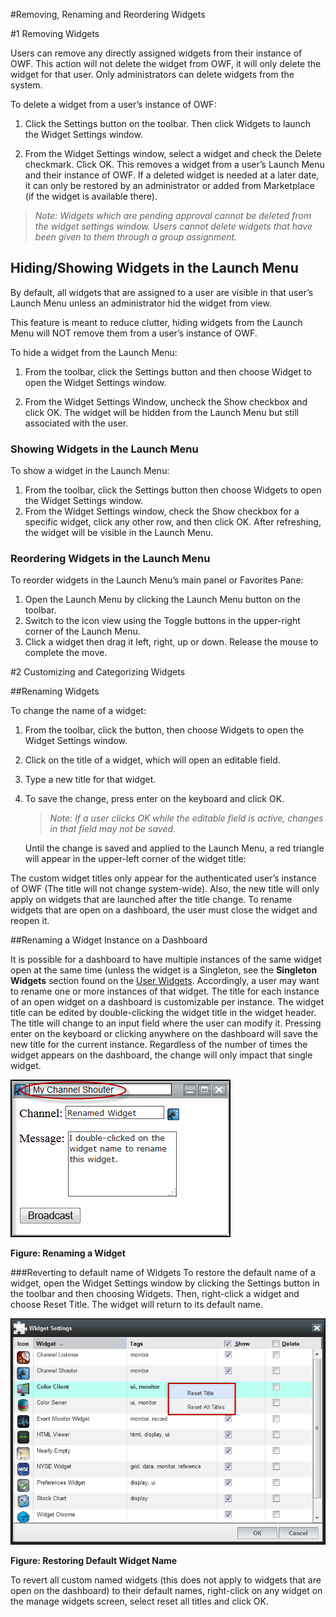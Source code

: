 #Removing, Renaming and Reordering Widgets

#1 Removing Widgets

Users can remove any directly assigned widgets from their instance of OWF. This action will not delete the widget from OWF, it will only delete the widget for that user. Only administrators can delete widgets from the system. 

To delete a widget from a user’s instance of OWF:

1. Click the Settings button on the toolbar. Then click Widgets to launch the Widget Settings window.

2. From the Widget Settings window, select a widget and check the Delete checkmark. Click OK. This removes a widget from a user’s Launch Menu and their instance of OWF. If a deleted widget is needed at a later date, it can only be restored by an administrator or added from Marketplace (if the widget is available there). 

> _Note: Widgets which are pending approval cannot be deleted from the widget settings window. Users cannot delete widgets that have been given to them through a group assignment._

## Hiding/Showing Widgets in the Launch Menu

By default, all widgets that are assigned to a user are visible in that user’s Launch Menu unless an administrator hid the widget from view. 

This feature is meant to reduce clutter, hiding widgets from the Launch Menu will NOT remove them from a user’s instance of OWF. 

To hide a widget from the Launch Menu:

1. From the toolbar, click the Settings button and then choose Widget to open the Widget Settings window.

2. From the Widget Settings Window, uncheck the Show checkbox and click OK. The widget will be hidden from the Launch Menu but still associated with the user. 

### Showing Widgets in the Launch Menu

To show a widget in the Launch Menu: 

1. From the toolbar, click the Settings button then choose Widgets to open the Widget Settings window.
2. From the Widget Settings window, check the Show checkbox for a specific widget, click any other row, and then click OK. After refreshing, the widget will be visible in the Launch Menu. 

### Reordering Widgets in the Launch Menu

To reorder widgets in the Launch Menu’s main panel or Favorites Pane:

1. Open the Launch Menu by clicking the Launch Menu button on the toolbar. 
2.	Switch to the icon view using the Toggle buttons in the upper-right corner of the Launch Menu.
3.	Click a widget then drag it left, right, up or down. Release the mouse to complete the move.  

#2 Customizing and Categorizing Widgets

##Renaming Widgets

To change the name of a widget:

1. From the toolbar, click the   button, then choose Widgets to open the Widget Settings window.
2. Click on the title of a widget, which will open an editable field.
3. Type a new title for that widget.
4. To save the change, press enter on the keyboard and click OK. 
   > _Note: If a user clicks OK while the editable field is active, changes in that field may not be saved._ 

   Until the change is saved and applied to the Launch Menu, a red triangle will appear in the upper-left corner of the widget title: 
 
The custom widget titles only appear for the authenticated user’s instance of OWF (The title will not change system-wide). Also, the new title will only apply on widgets that are launched after the title change. To rename widgets that are open on a dashboard, the user must close the widget and reopen it.

##Renaming a Widget Instance on a Dashboard

It is possible for a dashboard to have multiple instances of the same widget open at the same time (unless the widget is a Singleton, see the **Singleton Widgets** section found on the [User Widgets](OWF-7-User-Widgets). Accordingly, a user may want to rename one or more instances of that widget. The title for each instance of an open widget on a dashboard is customizable per instance.
The widget title can be edited by double-clicking the widget title in the widget header. The title will change to an input field where the user can modify it. Pressing enter on the keyboard or clicking anywhere on the dashboard will save the new title for the current instance. Regardless of the number of times the widget appears on the dashboard, the change will only impact that single widget.

![Renaming a Widget](OWFImages/OWf7/renaming_widget.png)

<b> Figure: Renaming a Widget </b>

###Reverting to default name of Widgets
To restore the default name of a widget, open the Widget Settings window by clicking the Settings button in the toolbar and then choosing Widgets. Then, right-click a widget and choose Reset Title. The widget will return to its default name. 
 
![Restoring Default Image Name](OWFImages/OWF7/restoring_widget_name.png)

<b> Figure: Restoring Default Widget Name</b>

To revert all custom named widgets (this does not apply to widgets that are open on the dashboard) to their default names, right-click on any widget on the manage widgets screen, select reset all titles and click OK. 